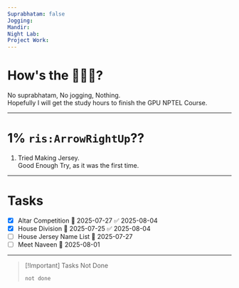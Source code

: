 ```yaml
---
Suprabhatam: false
Jogging: 
Mandir: 
Night Lab: 
Project Work:
---
```


# How's the 🌄🌅🌇?

No suprabhatam, No jogging, Nothing.  
Hopefully I will get the study hours to finish the GPU NPTEL Course.

---

# 1% `ris:ArrowRightUp`??

1. Tried Making Jersey.  
	Good Enough Try, as it was the first time.

---

# Tasks

- [x] Altar Competition 📅 2025-07-27 ✅ 2025-08-04
- [x] House Division 📅 2025-07-25 ✅ 2025-08-04
- [ ] House Jersey Name List 📅 2025-07-27
- [ ] Meet Naveen 📅 2025-08-01

---

> [!Important] Tasks Not Done
>
>```tasks
>not done
